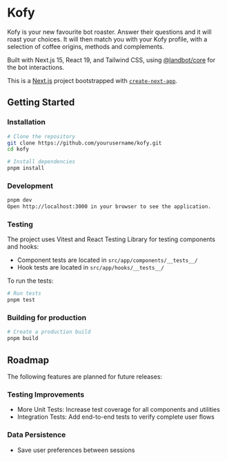 # Kofy

Kofy is your new favourite bot roaster. Answer their questions and it will roast your choices. It will then match you with your Kofy profile, with a selection of coffee origins, methods and complements.

Built with Next.js 15, React 19, and Tailwind CSS, using [@landbot/core](https://www.npmjs.com/package/@landbot/core) for the bot interactions.

This is a [Next.js](https://nextjs.org) project bootstrapped with [`create-next-app`](https://nextjs.org/docs/app/api-reference/cli/create-next-app).

## Getting Started

### Installation

```bash
# Clone the repository
git clone https://github.com/yourusername/kofy.git
cd kofy

# Install dependencies
pnpm install
```

### Development
```bash
pnpm dev
Open http://localhost:3000 in your browser to see the application.
```

### Testing
The project uses Vitest and React Testing Library for testing components and hooks:

- Component tests are located in `src/app/components/__tests__/`
- Hook tests are located in `src/app/hooks/__tests__/`

To run the tests:
```bash
# Run tests
pnpm test
```

### Building for production
```bash
# Create a production build
pnpm build
```

## Roadmap
The following features are planned for future releases:

### Testing Improvements
- More Unit Tests: Increase test coverage for all components and utilities
- Integration Tests: Add end-to-end tests to verify complete user flows

### Data Persistence
- Save user preferences between sessions
